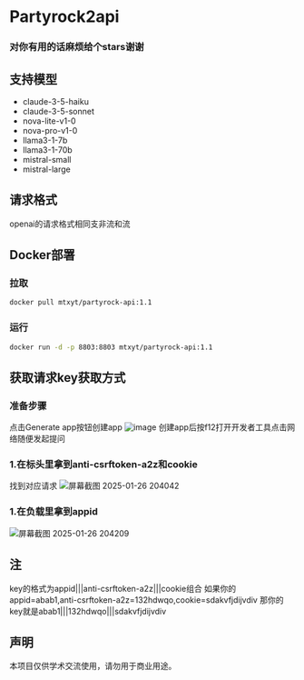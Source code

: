 # Partyrock2api

### 对你有用的话麻烦给个stars谢谢

## 支持模型
- claude-3-5-haiku
- claude-3-5-sonnet
- nova-lite-v1-0
- nova-pro-v1-0
- llama3-1-7b
- llama3-1-70b
- mistral-small
- mistral-large

## 请求格式
openai的请求格式相同支非流和流

## Docker部署
### 拉取
```bash
docker pull mtxyt/partyrock-api:1.1
```
### 运行
```bash
docker run -d -p 8803:8803 mtxyt/partyrock-api:1.1
```
## 获取请求key获取方式
### 准备步骤
点击Generate app按钮创建app
![image](https://github.com/user-attachments/assets/847748e6-896f-471d-8048-de3379cdbf70)
创建app后按f12打开开发者工具点击网络随便发起提问
### 1.在标头里拿到anti-csrftoken-a2z和cookie
找到对应请求
![屏幕截图 2025-01-26 204042](https://github.com/user-attachments/assets/e8c27ce9-0a0d-468c-89aa-8c61e64b990e)
### 1.在负载里拿到appid
![屏幕截图 2025-01-26 204209](https://github.com/user-attachments/assets/37c6707f-ad98-4cad-af35-b37d6c4d1ef7)

## 注
key的格式为appid|||anti-csrftoken-a2z|||cookie组合
如果你的appid=abab1,anti-csrftoken-a2z=132hdwqo,cookie=sdakvfjdijvdiv
那你的key就是abab1|||132hdwqo|||sdakvfjdijvdiv

## 声明
本项目仅供学术交流使用，请勿用于商业用途。
